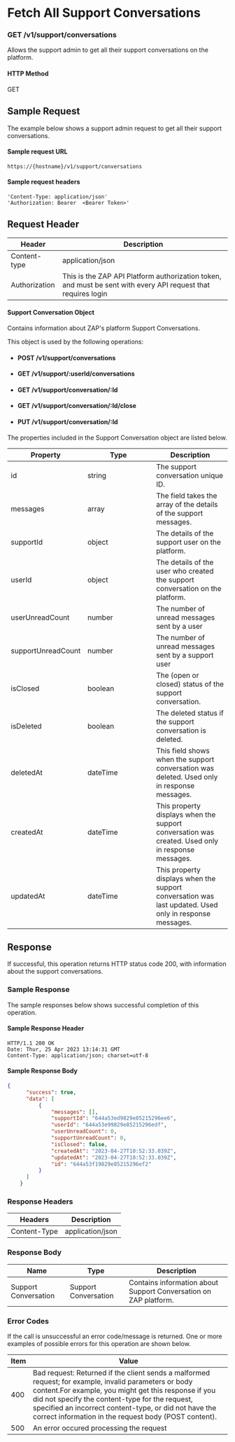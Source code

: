 # Fetch All Support Conversations

### GET /v1/support/conversations <a href="#top" id="top"></a>

Allows the support admin to get all their support conversations on the platform.

#### HTTP Method <a href="#top" id="top"></a>

GET

## Sample Request <a href="#samplerequest" id="samplerequest"></a>

The example below shows a support admin request to get all their support conversations.

#### **Sample request** URL <a href="#top" id="top"></a>

```
https://{hostname}/v1/support/conversations
```

#### &#x20;**Sample request headers** <a href="#top" id="top"></a>

```
'Content-Type: application/json'
'Authorization: Bearer  <Bearer Token>'
```

## Request Header <a href="#samplerequest" id="samplerequest"></a>

| Header        | Description                                                                                                   |
| ------------- | ------------------------------------------------------------------------------------------------------------- |
| Content-type  | application/json                                                                                              |
| Authorization | This is the ZAP API Platform authorization token, and must be sent with every API request that requires login |

#### Support Conversation Object

Contains information about ZAP's platform Support Conversations.

This object is used by the following operations:

* #### POST /v1/support/conversations
* #### GET /v1/support/:userId/conversations
* #### GET /v1/support/conversation/:Id
* #### GET  /v1/support/conversation/:Id/close
* #### PUT  /v1/support/conversation/:Id

The properties included in the Support Conversation object are listed below.&#x20;

<table><thead><tr><th>Property</th><th width="141">Type</th><th>Description</th></tr></thead><tbody><tr><td>id</td><td>string</td><td>The support conversation unique ID. </td></tr><tr><td>messages</td><td>array</td><td>The field takes the array of the details of the support messages.</td></tr><tr><td>supportId</td><td>object</td><td>The details of the support user on the platform.</td></tr><tr><td>userId</td><td>object</td><td>The details of the  user who created the support conversation on the platform.</td></tr><tr><td>userUnreadCount</td><td>number</td><td>The number of unread messages sent by a user</td></tr><tr><td>supportUnreadCount</td><td>number</td><td>The number of unread messages sent by a support user</td></tr><tr><td>isClosed</td><td>boolean</td><td>The (open or closed) status of the support conversation.</td></tr><tr><td>isDeleted</td><td>boolean</td><td>The deleted status if the support conversation  is deleted.</td></tr><tr><td>deletedAt</td><td>dateTime</td><td>This field shows when the support conversation was deleted. Used only in response messages.</td></tr><tr><td>createdAt</td><td>dateTime</td><td>This property displays when the support conversation was created. Used only in response messages.</td></tr><tr><td>updatedAt</td><td>dateTime</td><td>This property displays when the support conversation was last updated. Used only in response messages.</td></tr></tbody></table>

## Response <a href="#samplerequest" id="samplerequest"></a>

If successful, this operation returns HTTP status code 200, with information about the support conversations.

### Sample Response <a href="#samplerequest" id="samplerequest"></a>

The sample responses below shows successful completion of this operation.

#### **Sample** Response Header <a href="#top" id="top"></a>

```
HTTP/1.1 200 OK
Date: Thur, 25 Apr 2023 13:14:31 GMT
Content-Type: application/json; charset=utf-8
```

#### **Sample** Response Body <a href="#top" id="top"></a>

```json
{
      "success": true,
      "data": [
          {
              "messages": [],
              "supportId": "644a53ed9829e85215296ee6",
              "userId": "644a53e99829e85215296edf",
              "userUnreadCount": 0,
              "supportUnreadCount": 0,
              "isClosed": false,
              "createdAt": "2023-04-27T10:52:33.039Z",
              "updatedAt": "2023-04-27T10:52:33.039Z",
              "id": "644a53f19829e85215296ef2"
          }
      ]
    }
```

### Response Headers <a href="#samplerequest" id="samplerequest"></a>

| Headers      | Description      |
| ------------ | ---------------- |
| Content-Type | application/json |

### Response Body <a href="#samplerequest" id="samplerequest"></a>

| Name                 | Type                 | Description                                                        |
| -------------------- | -------------------- | ------------------------------------------------------------------ |
| Support Conversation | Support Conversation | Contains information about  Support Conversation on ZAP  platform. |

### Error Codes <a href="#samplerequest" id="samplerequest"></a>

If the call is unsuccessful an error code/message is returned. One or more examples of possible errors for this operation are shown below.

| Item | Value                                                                                                                                                                                                                                                                                                                             |
| ---- | --------------------------------------------------------------------------------------------------------------------------------------------------------------------------------------------------------------------------------------------------------------------------------------------------------------------------------- |
| 400  | Bad request: Returned if the client sends a malformed request; for example, invalid parameters or body content.For example, you might get this response if you did not specify the content-type for the request, specified an incorrect content-type, or did not have the correct information in the request body (POST content). |
| 500  | An error occured processing the request                                                                                                                                                                                                                                                                                           |

